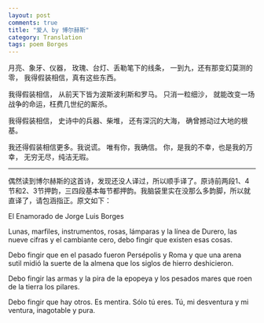 ```yaml
---
layout: post
comments: true
title: "爱人 by 博尔赫斯"
category: Translation
tags: poem Borges
---
```


月亮、象牙、仪器，
玫瑰、台灯、丢勒笔下的线条，
一到九，还有那变幻莫测的零，
我得假装相信，真有这些东西。

我得假装相信，
从前天下皆为波斯波利斯和罗马。
只消一粒细沙，
就能改变一场战争的命运，枉费几世纪的厮杀。

我得假装相信，
史诗中的兵器、柴堆，
还有深沉的大海，
确曾撼动过大地的根基。

我还得假装相信更多。我说谎。
唯有你，我确信。
你，是我的不幸，也是我的万幸，
无穷无尽，纯洁无瑕。

***
偶然读到博尔赫斯的这首诗，发现还没人译过，所以顺手译了。原诗前两段1、4节和2、3节押韵，三四段基本每节都押韵。我脑袋里实在没那么多韵脚，所以就直译了，请包涵指正。原文如下：

El Enamorado de Jorge Luis Borges

Lunas, marfiles, instrumentos, rosas,
lámparas y la línea de Durero,
las nueve cifras y el cambiante cero,
debo fingir que existen esas cosas.

Debo fingir que en el pasado fueron
Persépolis y Roma y que una arena
sutil midió la suerte de la almena
que los siglos de hierro deshicieron.

Debo fingir las armas y la pira
de la epopeya y los pesados mares
que roen de la tierra los pilares.

Debo fingir que hay otros. Es mentira.
Sólo tú eres. Tú, mi desventura
y mi ventura, inagotable y pura.
